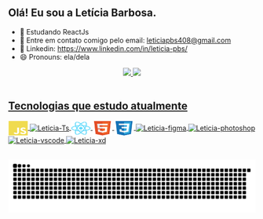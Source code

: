 ## Olá! Eu sou a Letícia Barbosa.

- 🌱 Estudando ReactJs
- 💬 Entre em contato comigo pelo email: leticiapbs408@gmail.com
- 📲 Linkedin: https://www.linkedin.com/in/leticia-pbs/
- 😄 Pronouns: ela/dela

<div align="center">
  <a href="https://github.com/LeticiaBarbosa-dev">
  <img height="180em" src="https://github-readme-stats.vercel.app/api?username=LeticiaBarbosa-dev&show_icons=true&theme=dark&include_all_commits=true&count_private=true"/>
  <img height="180em" src="https://github-readme-stats.vercel.app/api/top-langs/?username=LeticiaBarbosa-dev&layout=compact&langs_count=7&theme=dark"/>
</div>

<div style="display: inline_block"><br>
  <h2>Tecnologias que estudo atualmente </h2>
  <img align="center" alt="Leticia-Js" height="30" width="40" src="https://raw.githubusercontent.com/devicons/devicon/master/icons/javascript/javascript-plain.svg">
  <img align="center" alt="Leticia-Ts" height="30" width="40" src="https://cdn.jsdelivr.net/gh/devicons/devicon/icons/typescript/typescript-original.svg" />
  <img align="center" alt="Leticia-React" height="30" width="40" src="https://raw.githubusercontent.com/devicons/devicon/master/icons/react/react-original.svg">
  <img align="center" alt="Leticia-HTML" height="30" width="40" src="https://raw.githubusercontent.com/devicons/devicon/master/icons/html5/html5-original.svg">
  <img align="center" alt="Leticia-CSS" height="30" width="40" src="https://raw.githubusercontent.com/devicons/devicon/master/icons/css3/css3-original.svg">
  <img align="center" alt="Leticia-figma" height="30" width="40" src="https://cdn.jsdelivr.net/gh/devicons/devicon/icons/figma/figma-original.svg" />
  <img align="center" alt="Leticia-photoshop" height="30" width="40" src="https://cdn.jsdelivr.net/gh/devicons/devicon/icons/photoshop/photoshop-plain.svg" />
  <img align="center" alt="Leticia-vscode" height="30" width="40" src="https://cdn.jsdelivr.net/gh/devicons/devicon/icons/vscode/vscode-original.svg" />
  <img align="center" alt="Leticia-xd" height="30" width="40" src="https://cdn.jsdelivr.net/gh/devicons/devicon/icons/xd/xd-plain.svg" />
</div>
  
##

![Snake animation](https://github.com/LeticiaBarbosa-dev/LeticiaBarbosa-dev/blob/output/github-contribution-grid-snake.svg)
